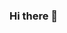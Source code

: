 <!-- ![header](https://capsule-render.vercel.app/api?type=slice&color=e71837&height=300&section=header&text=Flame%20charismatic%20Minho&fontSize=50) -->

<h3><b>Hi there 👋</b></h3>

<!--[![Anurag's github stats](https://github-readme-stats.vercel.app/api?username=minho0315)](https://github.com/minho0315/github-readme-stats) -->
<!-- 
</br>
<h3 align="center"><b>🛠 Tech Stack 🛠</b></h3>
</br>
  <p align="center">
  <img src="https://img.shields.io/badge/HTML5-E34F26?style=flat-square&logo=HTML5&logoColor=white"> &nbsp
  <img src="https://img.shields.io/badge/CSS3-1572B6?style=flat-square&logo=CSS3&logoColor=white"> &nbsp
  <img src="https://img.shields.io/badge/JavaScript-F7DF1E?style=flat-square&logo=JavaScript&logoColor=white"> &nbsp
  <img src="https://img.shields.io/badge/React-61DAFB?style=flat-square&logo=react&logoColor=white"> &nbsp
  <img src="https://img.shields.io/badge/python-3776AB?style=flat-square&logo=python&logoColor=white"> &nbsp
</p> -->
